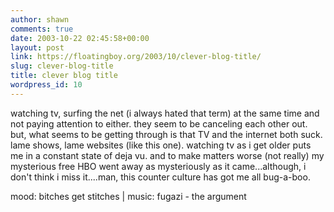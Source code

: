 ```yaml
---
author: shawn
comments: true
date: 2003-10-22 02:45:58+00:00
layout: post
link: https://floatingboy.org/2003/10/clever-blog-title/
slug: clever-blog-title
title: clever blog title
wordpress_id: 10
---
```


watching tv, surfing the net (i always hated that term) at the same time and not paying attention to either. they seem to be canceling each other out. but, what seems to be getting through is that TV and the internet both suck. lame shows, lame websites (like this one). watching tv as i get older puts me in a constant state of deja vu. and to make matters worse (not really) my mysterious free HBO went away as mysteriously as it came...although, i don't think i miss it....man, this counter culture has got me all bug-a-boo.

mood: bitches get stitches | music: fugazi - the argument

